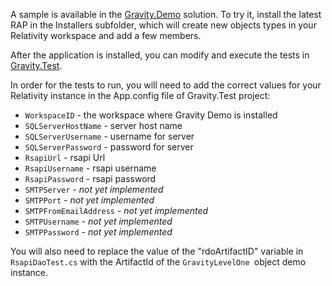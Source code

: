 
A sample is available in the [Gravity.Demo](Gravity.Demo) solution. To try it, install the latest RAP in the Installers subfolder, which will create new objects types in your Relativity workspace and add a few members. 

After the application is installed, you can modify and execute the tests in [Gravity.Test](Gravity/Gravity.Test).

In order for the tests to run, you will need to add the correct values for your Relativity instance in the App.config file of Gravity.Test project:

- `WorkspaceID` - the workspace where Gravity Demo is installed
- `SQLServerHostName` - server host name
- `SQLServerUsername` - username for server
- `SQLServerPassword` -  password for server
- `RsapiUrl` - rsapi Url
- `RsapiUsername` - rsapi username
- `RsapiPassword` - rsapi password
- `SMTPServer` - *not yet implemented*
- `SMTPPort` - *not yet implemented*
- `SMTPFromEmailAddress` - *not yet implemented*
- `SMTPUsername` - *not yet implemented*
- `SMTPPassword` - *not yet implemented*

You will also need to replace the value of the "rdoArtifactID" variable in `RsapiDaoTest.cs` with the ArtifactId of the `GravityLevelOne `object demo instance.
